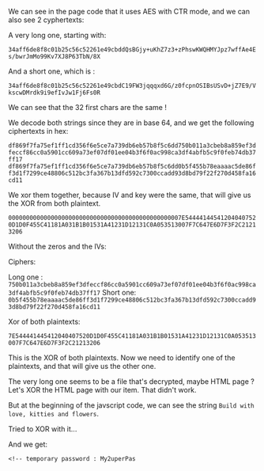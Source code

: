 We can see in the page code that it uses AES with CTR mode, and we can also see 2 cyphertexts:

A very long one, starting with:

`34aff6de8f8c01b25c56c52261e49cbddQsBGjy+uKhZ7z3+zPhswKWQHMYJpz7wffAe4Es/bwrJmMo99Kv7XJ8P63TbN/8X`

And a short one, which is :

`34aff6de8f8c01b25c56c52261e49cbdC19FW3jqqqxd6G/z0fcpnOSIBsUSvD+jZ7E9/VkscwDMrdk9i9efIvJw1Fj6Fs0R`

We can see that the 32 first chars are the same !

We decode both strings since they are in base 64, and we get the following ciphertexts in hex:

`df869f7fa75ef1ff1cd356f6e5ce7a739db6eb57b8f5c6dd750b011a3cbeb8a859ef3dfeccf86cc0a5901cc609a73ef07df01ee04b3f6f0ac998ca3df4abfb5c9f0feb74db37ff17`
`df869f7fa75ef1ff1cd356f6e5ce7a739db6eb57b8f5c6dd0b5f455b78eaaaac5de86ff3d1f7299ce48806c512bc3fa367b13dfd592c7300ccadd93d8bd79f22f270d458fa16cd11`

We xor them together, because IV and key were the same, that will give us the XOR from both plaintext.

`0000000000000000000000000000000000000000000000007E544441445412040407520D1D0F455C41181A031B1B01531A41231D12131C0A053513007F7C647E6D7F3F2C21213206`

Without the zeros and the IVs:

Ciphers:

Long one : `750b011a3cbeb8a859ef3dfeccf86cc0a5901cc609a73ef07df01ee04b3f6f0ac998ca3df4abfb5c9f0feb74db37ff17`
Short one: `0b5f455b78eaaaac5de86ff3d1f7299ce48806c512bc3fa367b13dfd592c7300ccadd93d8bd79f22f270d458fa16cd11`

Xor of both plaintexts:

`7E544441445412040407520D1D0F455C41181A031B1B01531A41231D12131C0A053513007F7C647E6D7F3F2C21213206`


This is the XOR of both plaintexts. Now we need to identify one of the plaintexts, and that will give us the other one.

The very long one seems to be a file that's decrypted, maybe HTML page ? Let's XOR the HTML page with our item. That didn't work.

But at the beginning of the javscript code, we can see the string `Build with love, kitties and flowers`.

Tried to XOR with it...

And we get:

`<!-- temporary password : My2uperPas`
